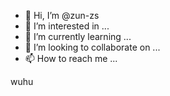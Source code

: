 - 👋 Hi, I’m @zun-zs
- 👀 I’m interested in ...
- 🌱 I’m currently learning ...
- 💞️ I’m looking to collaborate on ...
- 📫 How to reach me ...

wuhu
<!---
zun-tv/zun-tv is a ✨ special ✨ repository because its `README.md` (this file) appears on your GitHub profile.
You can click the Preview link to take a look at your changes.
--->
